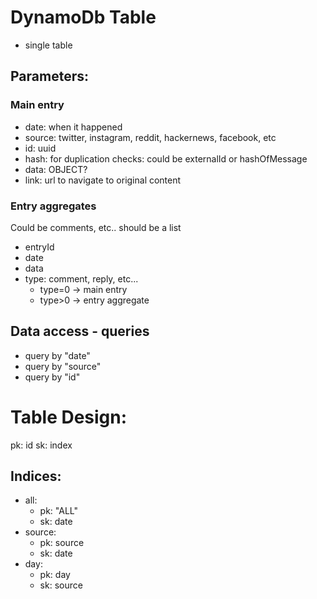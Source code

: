 # DynamoDb Table

- single table

## Parameters:

### Main entry
- date: when it happened
- source: twitter, instagram, reddit, hackernews, facebook, etc
- id: uuid
- hash: for duplication checks: could be externalId or hashOfMessage
- data: OBJECT?
- link: url to navigate to original content
  
### Entry aggregates
  Could be comments, etc.. should be a list
  
  - entryId
  - date
  - data
  - type: comment, reply, etc...    
    - type=0 -> main entry
    - type>0 -> entry aggregate

## Data access - queries

- query by "date"
- query by "source"
- query by "id"

# Table Design:

pk: id
sk: index

## Indices:

- all:
  - pk: "ALL"
  - sk: date
- source:
  - pk: source
  - sk: date
- day:
  - pk: day
  - sk: source